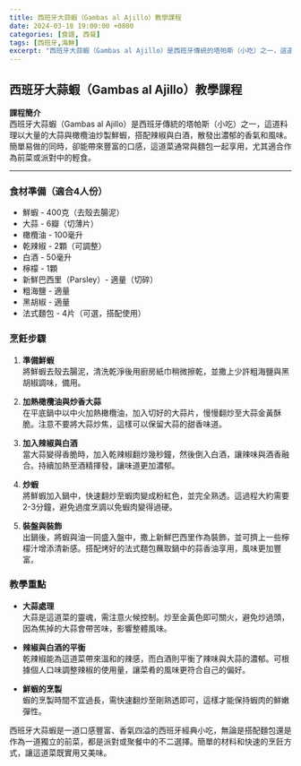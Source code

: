 ```yaml
---
title: 西班牙大蒜蝦（Gambas al Ajillo）教學課程
date: 2024-03-18 19:00:00 +0800
categories: [食譜, 西餐]
tags: [西班牙,海鮮] 
excerpt: "西班牙大蒜蝦（Gambas al Ajillo）是西班牙傳統的塔帕斯（小吃）之一，這道料理以大量的大蒜與橄欖油炒製鮮蝦，搭配辣椒與白酒，散發出濃郁的香氣和風味。簡單易做的同時，卻能帶來豐富的口感，這道菜通常與麵包一起享用，尤其適合作為前菜或派對中的輕食"
---
```


## 西班牙大蒜蝦（Gambas al Ajillo）教學課程

**課程簡介**  
西班牙大蒜蝦（Gambas al Ajillo）是西班牙傳統的塔帕斯（小吃）之一，這道料理以大量的大蒜與橄欖油炒製鮮蝦，搭配辣椒與白酒，散發出濃郁的香氣和風味。簡單易做的同時，卻能帶來豐富的口感，這道菜通常與麵包一起享用，尤其適合作為前菜或派對中的輕食。

---

### 食材準備（適合4人份）

- 鮮蝦 - 400克（去殼去腸泥）  
- 大蒜 - 6瓣（切薄片）  
- 橄欖油 - 100毫升  
- 乾辣椒 - 2顆（可調整）  
- 白酒 - 50毫升  
- 檸檬 - 1顆  
- 新鮮巴西里（Parsley）- 適量（切碎）  
- 粗海鹽 - 適量  
- 黑胡椒 - 適量  
- 法式麵包 - 4片（可選，搭配使用）

### 烹飪步驟

1. **準備鮮蝦**  
   將鮮蝦去殼去腸泥，清洗乾淨後用廚房紙巾稍微擦乾，並撒上少許粗海鹽與黑胡椒調味，備用。

2. **加熱橄欖油與炒香大蒜**  
   在平底鍋中以中火加熱橄欖油，加入切好的大蒜片，慢慢翻炒至大蒜金黃酥脆。注意不要將大蒜炒焦，這樣可以保留大蒜的甜香味道。

3. **加入辣椒與白酒**  
   當大蒜變得香脆時，加入乾辣椒翻炒幾秒鐘，然後倒入白酒，讓辣味與酒香融合。持續加熱至酒精揮發，讓味道更加濃郁。

4. **炒蝦**  
   將鮮蝦加入鍋中，快速翻炒至蝦肉變成粉紅色，並完全熟透。這過程大約需要2-3分鐘，避免過度烹調以免蝦肉變得過硬。

5. **裝盤與裝飾**  
   出鍋後，將蝦與油一同盛入盤中，撒上新鮮巴西里作為裝飾，並可擠上一些檸檬汁增添清新感。搭配烤好的法式麵包蘸取鍋中的蒜香油享用，風味更加豐富。

### 教學重點

- **大蒜處理**  
  大蒜是這道菜的靈魂，需注意火候控制。炒至金黃色即可關火，避免炒過頭，因為焦掉的大蒜會帶苦味，影響整體風味。

- **辣椒與白酒的平衡**  
  乾辣椒能為這道菜帶來溫和的辣感，而白酒則平衡了辣味與大蒜的濃郁。可根據個人口味調整辣椒的使用量，讓菜肴的風味更符合自己的偏好。

- **鮮蝦的烹製**  
  蝦的烹製時間不宜過長，需快速翻炒至剛熟透即可，這樣才能保持蝦肉的鮮嫩彈性。

西班牙大蒜蝦是一道口感豐富、香氣四溢的西班牙經典小吃，無論是搭配麵包還是作為一道獨立的前菜，都是派對或聚餐中的不二選擇。簡單的材料和快速的烹飪方式，讓這道菜既實用又美味。
